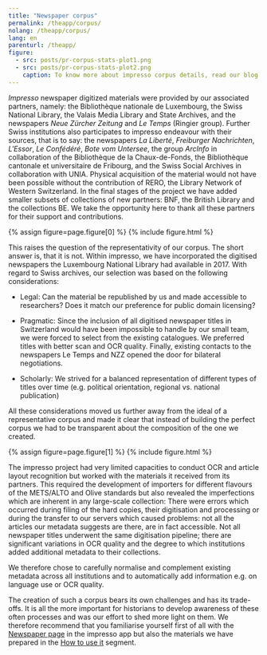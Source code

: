 ```yaml
---
title: "Newspaper corpus"
permalink: /theapp/corpus/
nolang: /theapp/corpus/
lang: en
parenturl: /theapp/
figure:
  - src: posts/pr-corpus-stats-plot1.png
  - src: posts/pr-corpus-stats-plot2.png
    caption: To know more about impresso corpus details, read our blog posts on corpus releases
---
```


*Impresso* newspaper digitized materials were provided by our associated partners, namely: the Bibliothèque nationale de Luxembourg, the Swiss National Library, the Valais Media Library and State Archives, and the newspapers *Neue Zürcher Zeitung* and *Le Temps* (Ringier group). Further Swiss institutions also participates to impresso endeavour with their sources, that is to say: the newspapers *La Liberté*, *Freiburger Nachrichten*, *L'Essor*, *Le Confédéré*, *Bote vom Untersee*, the group *ArcInfo* in collaboration of the Bibliothèque de la Chaux-de-Fonds, the Bibliothèque cantonale et universitaire de Fribourg, and the Swiss Social Archives in collaboration with UNIA. Physical acquisition of the material would not have been possible without the contribution of RERO, the Library Network of Western Switzerland. In the final stages of the project we have added smaller subsets of collections of new partners: BNF, the British Library and the collections BE. We take the opportunity here to thank all these partners for their support and contributions.

{% assign figure=page.figure[0] %}
{% include figure.html %}

This raises the question of the representativity of our corpus. The short answer is, that it is not. Within impresso, we have incorporated the digitised newspapers the Luxembourg National Library had available in 2017. With regard to Swiss archives, our selection was based on the following considerations:

- Legal: Can the material be republished by us and made accessible to researchers? Does it match our preference for public domain licensing?

- Pragmatic: Since the inclusion of all digitised newspaper titles in Switzerland would have been impossible to handle by our small team, we were forced to select from the existing catalogues. We preferred titles with better scan and OCR quality. Finally, existing contacts to the newspapers Le Temps and NZZ opened the door for bilateral negotiations.

- Scholarly: We strived for a balanced representation of different types of titles over time (e.g. political orientation, regional vs. national publication)

All these considerations moved us further away from the ideal of a representative corpus and made it clear that instead of building the perfect corpus we had to be transparent about the composition of the one we created.

{% assign figure=page.figure[1] %}
{% include figure.html %}

The impresso project had very limited capacities to conduct OCR and article layout recognition but worked with the materials it received from its partners. This required the development of importers for different flavours of the METS/ALTO and Olive standards but also revealed the imperfections which are inherent in any large-scale collection: There were errors which occurred during filing of the hard copies, their digitisation and processing or during the transfer to our servers which caused problems: not all the articles our metadata suggests are there, are in fact accessible. Not all newspaper titles underwent the same digitisation pipeline; there are significant variations in OCR quality and the degree to which institutions added additional metadata to their collections.

We therefore chose to carefully normalise and complement existing metadata across all institutions and to automatically add information e.g. on language use or OCR quality.

The creation of such a corpus bears its own challenges and has its trade-offs. It is all the more important for historians to develop awareness of these often processes and was our effort to shed more light on them. We therefore recommend that you familiarise yourself first of all with the [Newspaper page](https://impresso-project.ch/app/newspapers/) in the impresso app but also the materials we have prepared in the [How to use it](https://impresso-project.ch/theapp/usage/) segment.
